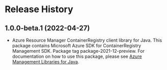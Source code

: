 # Release History

## 1.0.0-beta.1 (2022-04-27)

- Azure Resource Manager ContainerRegistry client library for Java. This package contains Microsoft Azure SDK for ContainerRegistry Management SDK.  Package tag package-2021-12-preview. For documentation on how to use this package, please see [Azure Management Libraries for Java](https://aka.ms/azsdk/java/mgmt).
